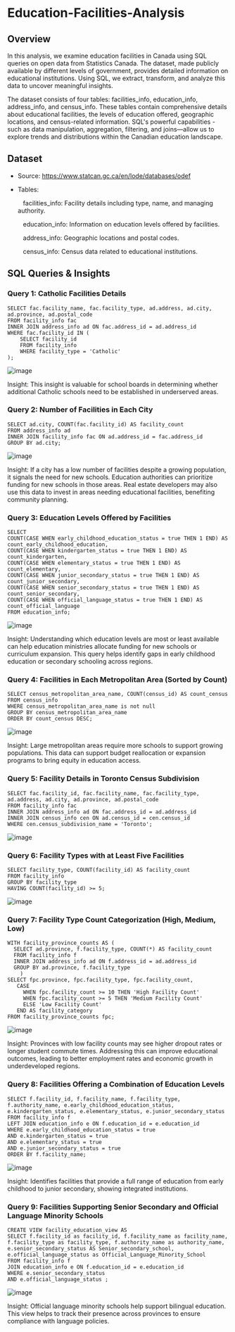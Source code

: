 # Education-Facilities-Analysis

## Overview
In this analysis, we examine education facilities in Canada using SQL queries on open data from Statistics Canada. The dataset, made publicly available by different levels of government, provides detailed information on educational institutions. Using SQL, we extract, transform, and analyze this data to uncover meaningful insights.

The dataset consists of four tables: facilities_info, education_info, address_info, and census_info. These tables contain comprehensive details about educational facilities, the levels of education offered, geographic locations, and census-related information. SQL's powerful capabilities - such as data manipulation, aggregation, filtering, and joins—allow us to explore trends and distributions within the Canadian education landscape.

## Dataset
* Source: https://www.statcan.gc.ca/en/lode/databases/odef
* Tables:
  
  &nbsp;&nbsp; facilities_info: Facility details including type, name, and managing authority.
  
  &nbsp;&nbsp; education_info: Information on education levels offered by facilities.
  
  &nbsp;&nbsp; address_info: Geographic locations and postal codes.
  
  &nbsp;&nbsp; census_info: Census data related to educational institutions.

## SQL Queries & Insights

### Query 1: Catholic Facilities Details
    SELECT fac.facility_name, fac.facility_type, ad.address, ad.city, ad.province, ad.postal_code
    FROM facility_info fac
    INNER JOIN address_info ad ON fac.address_id = ad.address_id
    WHERE fac.facility_id IN (
        SELECT facility_id
        FROM facility_info
        WHERE facility_type = 'Catholic'
    );

![image](https://github.com/user-attachments/assets/a9d18f24-6b5a-495f-92bb-a83316e85332)

Insight: This insight is valuable for school boards in determining whether additional Catholic schools need to be established in underserved areas.

### Query 2: Number of Facilities in Each City
    SELECT ad.city, COUNT(fac.facility_id) AS facility_count
    FROM address_info ad
    INNER JOIN facility_info fac ON ad.address_id = fac.address_id
    GROUP BY ad.city;

![image](https://github.com/user-attachments/assets/84b3d22d-6a3f-4b96-8738-ab15b1f1cd7a)


Insight: If a city has a low number of facilities despite a growing population, it signals the need for new schools. Education authorities can prioritize funding for new schools in those areas. Real estate developers may also use this data to invest in areas needing educational facilities, benefiting community planning.

### Query 3: Education Levels Offered by Facilities
    SELECT
    COUNT(CASE WHEN early_childhood_education_status = true THEN 1 END) AS count_early_childhood_education,
    COUNT(CASE WHEN kindergarten_status = true THEN 1 END) AS count_kindergarten,
    COUNT(CASE WHEN elementary_status = true THEN 1 END) AS count_elementary,
    COUNT(CASE WHEN junior_secondary_status = true THEN 1 END) AS count_junior_secondary,
    COUNT(CASE WHEN senior_secondary_status = true THEN 1 END) AS count_senior_secondary,
    COUNT(CASE WHEN official_language_status = true THEN 1 END) AS count_official_language
    FROM education_info;

![image](https://github.com/user-attachments/assets/1478b3f6-e061-4f54-ae53-cb9ff90eb88f)

Insight: Understanding which education levels are most or least available can help education ministries allocate funding for new schools or curriculum expansion. This query helps identify gaps in early childhood education or secondary schooling across regions.

### Query 4: Facilities in Each Metropolitan Area (Sorted by Count)
    SELECT census_metropolitan_area_name, COUNT(census_id) AS count_census
    FROM census_info
    WHERE census_metropolitan_area_name is not null
    GROUP BY census_metropolitan_area_name 
    ORDER BY count_census DESC;

![image](https://github.com/user-attachments/assets/4474a6d5-d86b-4dad-997c-0ba999998389)

Insight: Large metropolitan areas require more schools to support growing populations. This data can support budget reallocation or expansion programs to bring equity in education access.

### Query 5: Facility Details in Toronto Census Subdivision
    SELECT fac.facility_id, fac.facility_name, fac.facility_type, ad.address, ad.city, ad.province, ad.postal_code
    FROM facility_info fac
    INNER JOIN address_info ad ON fac.address_id = ad.address_id
    INNER JOIN census_info cen ON ad.census_id = cen.census_id
    WHERE cen.census_subdivision_name = 'Toronto';

![image](https://github.com/user-attachments/assets/4f42ddc3-d3dd-403a-b7fb-a14a452b123b)

### Query 6: Facility Types with at Least Five Facilities
    SELECT facility_type, COUNT(facility_id) AS facility_count
    FROM facility_info
    GROUP BY facility_type
    HAVING COUNT(facility_id) >= 5;

![image](https://github.com/user-attachments/assets/d343e01e-6269-4485-a681-941048aebc91)

### Query 7: Facility Type Count Categorization (High, Medium, Low)
    WITH facility_province_counts AS (
      SELECT ad.province, f.facility_type, COUNT(*) AS facility_count
      FROM facility_info f
      INNER JOIN address_info ad ON f.address_id = ad.address_id
      GROUP BY ad.province, f.facility_type
        )
    SELECT fpc.province, fpc.facility_type, fpc.facility_count,
       CASE
         WHEN fpc.facility_count >= 10 THEN 'High Facility Count'
         WHEN fpc.facility_count >= 5 THEN 'Medium Facility Count'
         ELSE 'Low Facility Count'
       END AS facility_category
    FROM facility_province_counts fpc;

![image](https://github.com/user-attachments/assets/79c80f12-334a-4eda-83e7-26fd6ae2272a)

Insight: Provinces with low facility counts may see higher dropout rates or longer student commute times. Addressing this can improve educational outcomes, leading to better employment rates and economic growth in underdeveloped regions.

### Query 8: Facilities Offering a Combination of Education Levels
    SELECT f.facility_id, f.facility_name, f.facility_type, f.authority_name, e.early_childhood_education_status, e.kindergarten_status, e.elementary_status, e.junior_secondary_status
    FROM facility_info f
    LEFT JOIN education_info e ON f.education_id = e.education_id
    WHERE e.early_childhood_education_status = true
    AND e.kindergarten_status = true
    AND e.elementary_status = true
    AND e.junior_secondary_status = true
    ORDER BY f.facility_name;

![image](https://github.com/user-attachments/assets/334be59d-988c-4eb8-bb1d-3bccd4e6134b)

Insight: Identifies facilities that provide a full range of education from early childhood to junior secondary, showing integrated institutions.

### Query 9: Facilities Supporting Senior Secondary and Official Language Minority Schools
    CREATE VIEW facility_education_view AS
    SELECT f.facility_id as facility_id, f.facility_name as facility_name, f.facility_type as facility_type, f.authority_name as authority_name,
    e.senior_secondary_status AS Senior_secondary_school, e.official_language_status as Official_Language_Minority_School 
    FROM facility_info f
    JOIN education_info e ON f.education_id = e.education_id
    WHERE e.senior_secondary_status 
    AND e.official_language_status ;

![image](https://github.com/user-attachments/assets/fc192b28-6acb-42e8-94b2-6f0699e09e78)

Insight: Official language minority schools help support bilingual education. This view helps to track their presence across provinces to ensure compliance with language policies.


